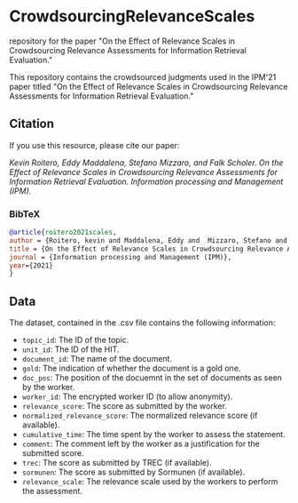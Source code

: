 # CrowdsourcingRelevanceScales
repository for the paper "On the Effect of Relevance Scales in Crowdsourcing Relevance Assessments for Information Retrieval Evaluation."


This repository contains the crowdsourced judgments used in the IPM'21 paper titled "On the Effect of Relevance Scales in Crowdsourcing Relevance Assessments for Information Retrieval Evaluation."

## Citation
If you use this resource, please cite our paper:

*Kevin Roitero, Eddy  Maddalena, Stefano Mizzaro, and Falk Scholer. On the Effect of Relevance Scales in Crowdsourcing Relevance Assessments for Information Retrieval Evaluation. Information processing and Management (IPM).*



### BibTeX

```bibtex
@article{roitero2021scales,
author = {Roitero, kevin and Maddalena, Eddy and  Mizzaro, Stefano and  Scholer, Falk},
title = {On the Effect of Relevance Scales in Crowdsourcing Relevance Assessments for Information Retrieval Evaluation.},
journal = {Information processing and Management (IPM)},
year={2021}
}
```

## Data

The dataset, contained in the .csv file contains the following information:
 - `topic_id`: The ID of the topic.
 - `unit_id`: The ID of the HIT.
 - `document_id`: The name of the document.
 - `gold`: The indication of whether the document is a gold one.
 - `doc_pos`: The position of the docuemnt in the set of documents as seen by the worker.
 - `worker_id`: The encrypted worker ID (to allow anonymity).
 - `relevance_score`: The score as submitted by the worker.
 - `normalized_relevance_score`: The normalized relevance score (if available).
 - `cumulative_time`: The time spent by the worker to assess the statement.
 - `comment`: The comment left by the worker as a justification for the submitted score.
 - `trec`: The score as submitted by TREC (if available).
 - `sormunen`: The score as submitted by Sormunen (if available).
 - `relevance_scale`: The relevance scale used by the workers to perform the assessment.
